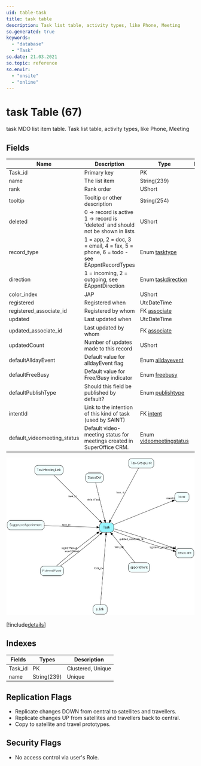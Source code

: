 ```yaml
---
uid: table-task
title: task table
description: Task list table, activity types, like Phone, Meeting
so.generated: true
keywords:
  - "database"
  - "Task"
so.date: 21.03.2021
so.topic: reference
so.envir:
  - "onsite"
  - "online"
---
```


# task Table (67)

task MDO list item table.
Task list table, activity types, like Phone, Meeting

## Fields

| Name | Description | Type | Null |
|------|-------------|------|:----:|
|Task\_id|Primary key|PK| |
|name|The list item|String(239)| |
|rank|Rank order|UShort|&#x25CF;|
|tooltip|Tooltip or other description|String(254)|&#x25CF;|
|deleted|0 -&gt; record is active 1 -&gt; record is &apos;deleted&apos; and should not be shown in lists|UShort|&#x25CF;|
|record\_type|1 = app, 2 = doc, 3 = email, 4 = fax, 5 = phone, 6 = todo - see EAppntRecordTypes|Enum [tasktype](enums/tasktype.md)| |
|direction|1 = incoming, 2 = outgoing, see EAppntDirection|Enum [taskdirection](enums/taskdirection.md)|&#x25CF;|
|color\_index|JAP|UShort|&#x25CF;|
|registered|Registered when|UtcDateTime| |
|registered\_associate\_id|Registered by whom|FK [associate](associate.md)| |
|updated|Last updated when|UtcDateTime| |
|updated\_associate\_id|Last updated by whom|FK [associate](associate.md)| |
|updatedCount|Number of updates made to this record|UShort| |
|defaultAlldayEvent|Default value for alldayEvent flag|Enum [alldayevent](enums/alldayevent.md)|&#x25CF;|
|defaultFreeBusy|Default value for Free/Busy indicator|Enum [freebusy](enums/freebusy.md)|&#x25CF;|
|defaultPublishType|Should this field be published by default?|Enum [publishtype](enums/publishtype.md)|&#x25CF;|
|intentId|Link to the intention of this kind of task (used by SAINT)|FK [intent](intent.md)|&#x25CF;|
|default\_videomeeting\_status|Default video-meeting status for meetings created in SuperOffice CRM.|Enum [videomeetingstatus](enums/videomeetingstatus.md)| |


![Task table relationship diagram](./media/Task.png)

[!include[details](./includes/Task.md)]

## Indexes

| Fields | Types | Description |
|--------|-------|-------------|
|Task\_id |PK |Clustered, Unique |
|name |String(239) |Unique |

## Replication Flags

* Replicate changes DOWN from central to satellites and travellers.
* Replicate changes UP from satellites and travellers back to central.
* Copy to satellite and travel prototypes.

## Security Flags

* No access control via user's Role.

